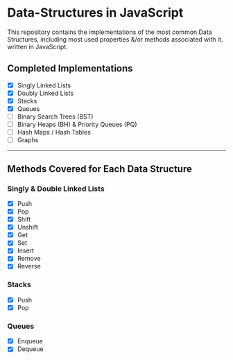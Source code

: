 # Data-Structures in JavaScript

This repository contains the implementations of the most common Data Structures, including most used properties &/or methods associated with it. written in JavaScript.

## Completed Implementations

- [x] Singly Linked Lists
- [x] Doubly Linked Lists
- [x] Stacks
- [x] Queues
- [ ] Binary Search Trees (BST)
- [ ] Binary Heaps (BH) & Priority Queues (PQ)
- [ ] Hash Maps / Hash Tables
- [ ] Graphs

---

## Methods Covered for Each Data Structure

### Singly & Double Linked Lists

- [x] Push
- [x] Pop
- [x] Shift
- [x] Unshift
- [x] Get
- [x] Set
- [x] Insert
- [x] Remove
- [x] Reverse

### Stacks

- [x] Push
- [x] Pop

### Queues

- [x] Enqueue
- [x] Dequeue
